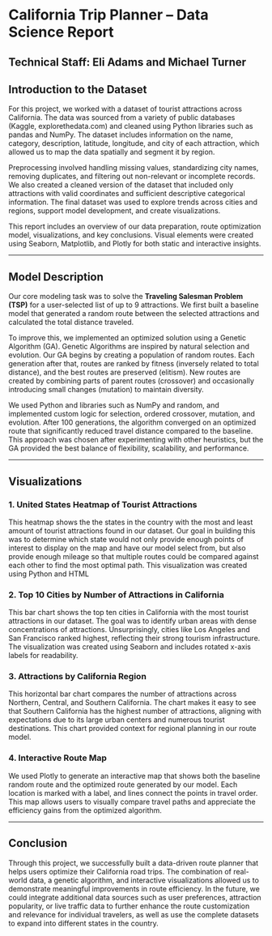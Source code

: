 # California Trip Planner – Data Science Report

## Technical Staff: Eli Adams and Michael Turner

## Introduction to the Dataset

For this project, we worked with a dataset of tourist attractions across California. The data was sourced from a variety of public databases (Kaggle, explorethedata.com) and cleaned using Python libraries such as pandas and NumPy. The dataset includes information on the name, category, description, latitude, longitude, and city of each attraction, which allowed us to map the data spatially and segment it by region.

Preprocessing involved handling missing values, standardizing city names, removing duplicates, and filtering out non-relevant or incomplete records. We also created a cleaned version of the dataset that included only attractions with valid coordinates and sufficient descriptive categorical information. The final dataset was used to explore trends across cities and regions, support model development, and create visualizations.

This report includes an overview of our data preparation, route optimization model, visualizations, and key conclusions. Visual elements were created using Seaborn, Matplotlib, and Plotly for both static and interactive insights.

---

## Model Description

Our core modeling task was to solve the **Traveling Salesman Problem (TSP)** for a user-selected list of up to 9 attractions. We first built a baseline model that generated a random route between the selected attractions and calculated the total distance traveled.

To improve this, we implemented an optimized solution using a Genetic Algorithm (GA). Genetic Algorithms are inspired by natural selection and evolution. Our GA begins by creating a population of random routes. Each generation after that, routes are ranked by fitness (inversely related to total distance), and the best routes are preserved (elitism). New routes are created by combining parts of parent routes (crossover) and occasionally introducing small changes (mutation) to maintain diversity.

We used Python and libraries such as NumPy and random, and implemented custom logic for selection, ordered crossover, mutation, and evolution. After 100 generations, the algorithm converged on an optimized route that significantly reduced travel distance compared to the baseline. This approach was chosen after experimenting with other heuristics, but the GA provided the best balance of flexibility, scalability, and performance.

---

## Visualizations

### 1. **United States Heatmap of Tourist Attractions**

This heatmap shows the the states in the country with the most and least amount of tourist attractions found in our dataset. Our goal in building this was to determine which state would not only provide enough points of interest to display on the map and have our model select from, but also provide enough mileage so that multiple routes could be compared against each other to find the most optimal path. This visualization was created using Python and HTML

### 2. **Top 10 Cities by Number of Attractions in California**

This bar chart shows the top ten cities in California with the most tourist attractions in our dataset. The goal was to identify urban areas with dense concentrations of attractions. Unsurprisingly, cities like Los Angeles and San Francisco ranked highest, reflecting their strong tourism infrastructure. The visualization was created using Seaborn and includes rotated x-axis labels for readability.

### 3. **Attractions by California Region**

This horizontal bar chart compares the number of attractions across Northern, Central, and Southern California. The chart makes it easy to see that Southern California has the highest number of attractions, aligning with expectations due to its large urban centers and numerous tourist destinations. This chart provided context for regional planning in our route model.

### 4. **Interactive Route Map**

We used Plotly to generate an interactive map that shows both the baseline random route and the optimized route generated by our model. Each location is marked with a label, and lines connect the points in travel order. This map allows users to visually compare travel paths and appreciate the efficiency gains from the optimized algorithm.

---

## Conclusion

Through this project, we successfully built a data-driven route planner that helps users optimize their California road trips. The combination of real-world data, a genetic algorithm, and interactive visualizations allowed us to demonstrate meaningful improvements in route efficiency. In the future, we could integrate additional data sources such as user preferences, attraction popularity, or live traffic data to further enhance the route customization and relevance for individual travelers, as well as use the complete datasets to expand into different states in the country.
